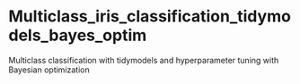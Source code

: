 # Multiclass_iris_classification_tidymodels_bayes_optim
Multiclass classification with tidymodels and hyperparameter tuning with Bayesian optimization
